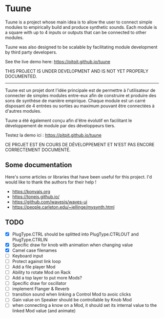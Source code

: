 # Tuune

Tuune is a project whose main idea is to allow the user
to connect simple modules to empirically build and produce synthetic sounds.
Each module is a square with up to 4 inputs or outputs that can be connected to other modules.

Tuune was also designed to be scalable by facilitating module development
by third party developers.

See the live demo here: https://pitpit.github.io/tuune

THIS PROJECT IS UNDER DEVELOPMENT AND IS NOT YET PROPERLY DOCUMENTED.

----

Tuune est un projet dont l'idée principale est de permettre à l'utilisateur
de connecter de simples modules entre-eux
afin de construire et produire des sons de synthèse de manière empirique.
Chaque module est un carré disposant de 4 entrées ou sorties au maximum pouvant être connectées à d'autres modules.

Tuune a été également conçu afin d'être évolutif en facilitant le développement de module
par des développeurs tiers.

Testez la demo ici : https://pitpit.github.io/tuune

CE PROJET EST EN COURS DE DÉVELOPPEMENT ET N'EST PAS ENCORE CORRECTEMENT DOCUMENTÉ.

## Some documentation

Here's some articles or libraries that have been useful for this project.
I'd would like to thank the authors for their help !

* https://konvajs.org
* https://tonejs.github.io/
* https://github.com/wavesjs/waves-ui
* https://people.carleton.edu/~jellinge/mysynth.html

## TODO

- [X] PlugType.CTRL should be splitted into PlugType.CTRLOUT and  PlugType.CTRLIN
- [X] Specific draw for knob with animation when changing value
- [X] Camel case filenames
- [ ] Keyboard input
- [ ] Protect against link loop
- [ ] Add a file player Mod
- [ ] Ability to rotate Mod on Rack
- [ ] Add a top layer to put more Mods?
- [ ] Specific draw for oscillator
- [ ] implement Flanger & Reverb
- [ ] transition sound when linking a Control Mod to avoic clicks
- [ ] Gain value on Speaker should be controllable by Knob Mod
- [ ] when connecting a know on a Mod, it should set its internal value to the linked Mod value (and animate)
